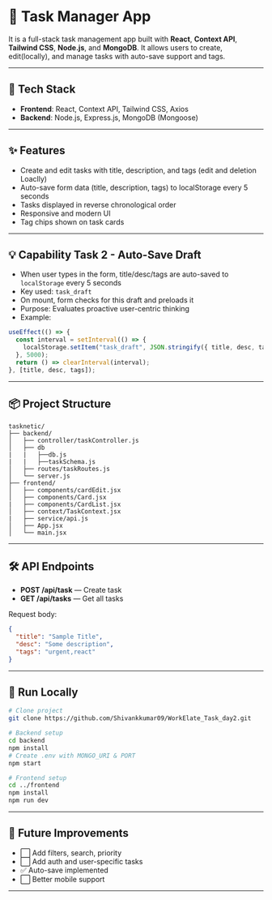# 📝  Task Manager App

It is a full-stack task management app built with **React**, **Context API**, **Tailwind CSS**, **Node.js**, and **MongoDB**. It allows users to create, edit(locally), and manage tasks with auto-save support and tags.

---

## 🚀 Tech Stack

- **Frontend**: React, Context API, Tailwind CSS, Axios  
- **Backend**: Node.js, Express.js, MongoDB (Mongoose)

---

## ✨ Features

- Create and edit tasks with title, description, and tags (edit and deletion Loaclly) 
- Auto-save form data (title, description, tags) to localStorage every 5 seconds  
- Tasks displayed in reverse chronological order  
- Responsive and modern UI  
- Tag chips shown on task cards  

---

## 💡 Capability Task 2 - Auto-Save Draft

- When user types in the form, title/desc/tags are auto-saved to `localStorage` every 5 seconds  
- Key used: `task_draft`  
- On mount, form checks for this draft and preloads it  
- Purpose: Evaluates proactive user-centric thinking  
- Example:
```js
useEffect(() => {
  const interval = setInterval(() => {
    localStorage.setItem("task_draft", JSON.stringify({ title, desc, tags }));
  }, 5000);
  return () => clearInterval(interval);
}, [title, desc, tags]);
```

---

## 📦 Project Structure

```
tasknetic/
├── backend/
│   ├── controller/taskController.js
│   ├── db
|   |   ├──db.js
|   |   ├──taskSchema.js
│   ├── routes/taskRoutes.js
│   └── server.js
├── frontend/
│   ├── components/cardEdit.jsx
│   ├── components/Card.jsx
|   ├── components/CardList.jsx
│   ├── context/TaskContext.jsx
|   ├── service/api.js
│   ├── App.jsx
│   └── main.jsx
```

---

## 🛠️ API Endpoints

- **POST /api/task** — Create task  
- **GET /api/tasks** — Get all tasks  

Request body:
```json
{
  "title": "Sample Title",
  "desc": "Some description",
  "tags": "urgent,react"
}
```

---

## 🧪 Run Locally

```bash
# Clone project
git clone https://github.com/Shivankkumar09/WorkElate_Task_day2.git

# Backend setup
cd backend
npm install
# Create .env with MONGO_URI & PORT
npm start

# Frontend setup
cd ../frontend
npm install
npm run dev
```

---

## 📌 Future Improvements

- ⬜ Add filters, search, priority  
- ⬜ Add auth and user-specific tasks  
- ✅ Auto-save implemented  
- ⬜ Better mobile support

---

